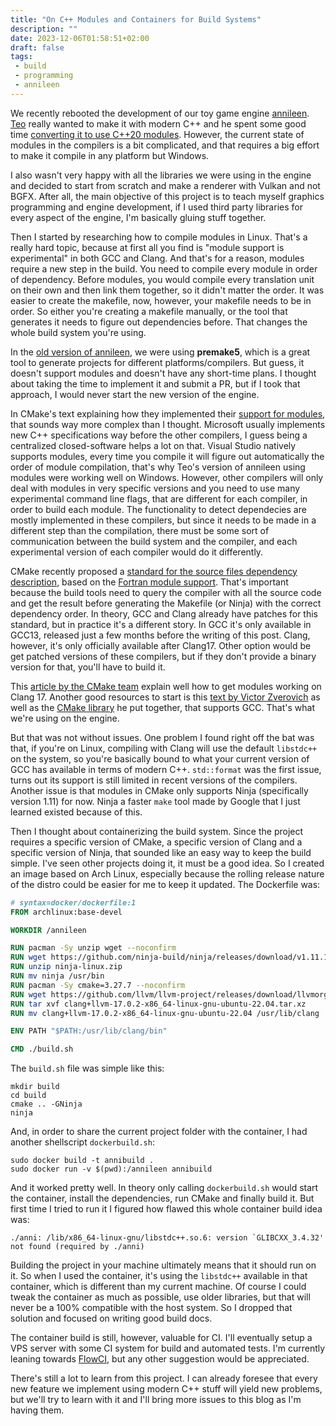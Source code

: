 ```yaml
---
title: "On C++ Modules and Containers for Build Systems"
description: ""
date: 2023-12-06T01:58:51+02:00
draft: false
tags:
 - build
 - programming
 - annileen
---
```


We recently rebooted the development of our toy game engine [annileen](https://github.com/CrociDB/annileen). [Teo](https://teodutra.com/) really wanted to make it with modern C++ and he spent some good time [converting it to use C++20 modules](https://teodutra.com/annileen/annileen-devlog/game-engine/graphics-programming/cpp/cpp20/2023/02/27/Annileen-Devlog-2/). However, the current state of modules in the compilers is a bit complicated, and that requires a big effort to make it compile in any platform but Windows.

I also wasn't very happy with all the libraries we were using in the engine and decided to start from scratch and make a renderer with Vulkan and not BGFX. After all, the main objective of this project is to teach myself graphics programming and engine development, if I used third party libraries for every aspect of the engine, I'm basically gluing stuff together.

Then I started by researching how to compile modules in Linux. That's a really hard topic, because at first all you find is "module support is experimental" in both GCC and Clang. And that's for a reason, modules require a new step in the build. You need to compile every module in order of dependency. Before modules, you would compile every translation unit on their own and then link them together, so it didn't matter the order. It was easier to create the makefile, now, however, your makefile needs to be in order. So either you're creating a makefile manually, or the tool that generates it needs to figure out dependencies before. That changes the whole build system you're using.

In the [old version of annileen](https://github.com/CrociDB/annileen), we were using **premake5**, which is a great tool to generate projects for different platforms/compilers. But guess, it doesn't support modules and doesn't have any short-time plans. I thought about taking the time to implement it and submit a PR, but if I took that approach, I would never start the new version of the engine.

In CMake's text explaining how they implemented their [support for modules](https://www.kitware.com/import-cmake-c20-modules/), that sounds way more complex than I thought. Microsoft usually implements new C++ specifications way before the other compilers, I guess being a centralized closed-software helps a lot on that. Visual Studio natively supports modules, every time you compile it will figure out automatically the order of module compilation, that's why Teo's version of annileen using modules were working well on Windows. However, other compilers will only deal with modules in very specific versions and you need to use many experimental command line flags, that are different for each compiler, in order to build each module. The functionality to detect dependecies are mostly implemented in these compilers, but since it needs to be made in a different step than the compilation, there must be some sort of communication between the build system and the compiler, and each experimental version of each compiler would do it differently.

CMake recently proposed a [standard for the source files dependency description](https://www.open-std.org/jtc1/sc22/wg21/docs/papers/2022/p1689r5.html), based on the [Fortran module support](https://www.kitware.com/import-cmake-c20-modules/). That's important because the build tools need to query the compiler with all the source code and get the result before generating the Makefile (or Ninja) with the correct dependency order. In theory, GCC and Clang already have patches for this standard, but in practice it's a different story. In GCC it's only available in GCC13, released just a few months before the writing of this post. Clang, however, it's only officially available after Clang17. Other option would be get patched versions of these compilers, but if they don't provide a binary version for that, you'll have to build it.

This [article by the CMake team](https://www.kitware.com/import-cmake-c20-modules/) explain well how to get modules working on Clang 17. Another good resources to start is this [text by Victor Zverovich](https://www.zverovich.net/2023/04/17/simple-cxx20-modules.html) as well as the [CMake library](https://github.com/vitaut/modules) he put together, that supports GCC. That's what we're using on the engine.

But that was not without issues. One problem I found right off the bat was that, if you're on Linux, compiling with Clang will use the default `libstdc++` on the system, so you're basically bound to what your current version of GCC has available in terms of modern C++. `std::format` was the first issue, turns out its support is still limited in recent versions of the compilers. Another issue is that modules in CMake only supports Ninja (specifically version 1.11) for now. Ninja a faster `make` tool made by Google that I just learned existed because of this.

Then I thought about containerizing the build system. Since the project requires a specific version of CMake, a specific version of Clang and a specific version of Ninja, that sounded like an easy way to keep the build simple. I've seen other projects doing it, it must be a good idea. So I created an image based on Arch Linux, especially because the rolling release nature of the distro could be easier for me to keep it updated. The Dockerfile was:

```Dockerfile
# syntax=docker/dockerfile:1
FROM archlinux:base-devel

WORKDIR /annileen

RUN pacman -Sy unzip wget --noconfirm
RUN wget https://github.com/ninja-build/ninja/releases/download/v1.11.1/ninja-linux.zip
RUN unzip ninja-linux.zip
RUN mv ninja /usr/bin
RUN pacman -Sy cmake=3.27.7 --noconfirm
RUN wget https://github.com/llvm/llvm-project/releases/download/llvmorg-17.0.2/clang+llvm-17.0.2-x86_64-linux-gnu-ubuntu-22.04.tar.xz
RUN tar xvf clang+llvm-17.0.2-x86_64-linux-gnu-ubuntu-22.04.tar.xz
RUN mv clang+llvm-17.0.2-x86_64-linux-gnu-ubuntu-22.04 /usr/lib/clang

ENV PATH "$PATH:/usr/lib/clang/bin"

CMD ./build.sh
```

The `build.sh` file was simple like this:

```shell
mkdir build
cd build
cmake .. -GNinja
ninja
```

And, in order to share the current project folder with the container, I had another shellscript `dockerbuild.sh`:

```shell
sudo docker build -t annibuild .
sudo docker run -v $(pwd):/annileen annibuild
```

And it worked pretty well. In theory only calling `dockerbuild.sh` would start the container, install the dependencies, run CMake and finally build it. But first time I tried to run it I figured how flawed this whole container build idea was:

```shell
./anni: /lib/x86_64-linux-gnu/libstdc++.so.6: version `GLIBCXX_3.4.32' not found (required by ./anni)
```

Building the project in your machine ultimately means that it should run on it. So when I used the container, it's using the `libstdc++` available in that container, which is different than my current machine. Of course I could tweak the container as much as possible, use older libraries, but that will never be a 100% compatible with the host system. So I dropped that solution and focused on writing good build docs.

The container build is still, however, valuable for CI. I'll eventually setup a VPS server with some CI system for build and automated tests. I'm currently leaning towards [FlowCI](https://flowci.github.io/), but any other suggestion would be appreciated.

There's still a lot to learn from this project. I can already foresee that every new feature we implement using modern C++ stuff will yield new problems, but we'll try to learn with it and I'll bring more issues to this blog as I'm having them.

